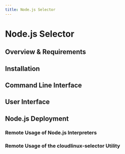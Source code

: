 ```yaml
---
title: Node.js Selector
---
```


# Node.js Selector

## Overview & Requirements

## Installation

## Command Line Interface

## User Interface

## Node.js Deployment

### Remote Usage of Node.js Interpreters

### Remote Usage of the cloudlinux-selector Utility

